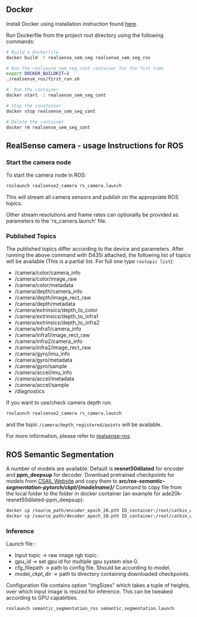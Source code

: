 ## Docker
Install Docker using installation instruction found [here](https://docs.docker.com/engine/install/ubuntu/).

Run Dockerfile from the project root directory using the following commands:
```bash
# Build a Dockerfile
docker build -t realsense_sem_seg realsense_sem_seg_ros 

# Run the realsense_sem_seg_cont container for the fist time
export DOCKER_BUILDKIT=1
./realsense_ros/first_run.sh

#  Run the container 
docker start -i realsense_sem_seg_cont

# Stop the conatainer
docker stop realsense_sem_seg_cont

# Delete the container
docker rm realsense_sem_seg_cont
```

## RealSense camera - usage Instructions for ROS

### Start the camera node
To start the camera node in ROS:

```bash
roslaunch realsense2_camera rs_camera.launch
```

This will stream all camera sensors and publish on the appropriate ROS topics.

Other stream resolutions and frame rates can optionally be provided as parameters to the 'rs_camera.launch' file.

### Published Topics
The published topics differ according to the device and parameters.
After running the above command with D435i attached, the following list of topics will be available (This is a partial list. For full one type `rostopic list`):
- /camera/color/camera_info
- /camera/color/image_raw
- /camera/color/metadata
- /camera/depth/camera_info
- /camera/depth/image_rect_raw
- /camera/depth/metadata
- /camera/extrinsics/depth_to_color
- /camera/extrinsics/depth_to_infra1
- /camera/extrinsics/depth_to_infra2
- /camera/infra1/camera_info
- /camera/infra1/image_rect_raw
- /camera/infra2/camera_info
- /camera/infra2/image_rect_raw
- /camera/gyro/imu_info
- /camera/gyro/metadata
- /camera/gyro/sample
- /camera/accel/imu_info
- /camera/accel/metadata
- /camera/accel/sample
- /diagnostics

If you want to use/check camera depth run:

```bash
roslaunch realsense2_camera rs_camera.launch
```
and the topic `/camera/depth_registered/points` will be available.

For more information, please refer to [realsense-ros](https://github.com/IntelRealSense/realsense-ros).

## ROS Semantic Segmentation

A number of models are available. Default is **resnet50dilated** for encoder and **ppm_deepsup** for decoder.
Download pretrained checkpoints for models from [CSAIL Website](http://sceneparsing.csail.mit.edu/model/pytorch) and copy them to ***src/ros-semantic-segmentation-pytorch/ckpt/{modelname}/***
Command to copy file from the local folder to the folder in docker container (an example for ade20k-resnet50dilated-ppm_deepsup):

```bash
docker cp /source_path/encoder_epoch_20.pth ID_container:/root/catkin_ws/src/ros-semantic-segmentation-pytorch/ckpt/ade20k-resnet50dilated-ppm_deepsup 
docker cp /source_path/decoder_epoch_20.pth ID_container:/root/catkin_ws/src/ros-semantic-segmentation-pytorch/ckpt/ade20k-resnet50dilated-ppm_deepsup 
```
### Inference

Launch file :
- Input topic -> raw image rgb topic.
- gpu_id -> set gpu id for multiple gpu system else 0.
- cfg_filepath -> path to config file. Should be according to model.
- model_ckpt_dir -> path to directory containing downloaded checkpoints.

Configuration file contains option "imgSizes" which takes a tuple of heights, over which input image is resized for inference. This can be tweaked according to GPU capablities.

```bash
roslaunch semantic_segmentation_ros semantic_segmentation.launch
```